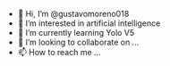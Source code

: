 - 👋 Hi, I’m @gustavomoreno018
- 👀 I’m interested in artificial intelligence
- 🌱 I’m currently learning Yolo V5
- 💞️ I’m looking to collaborate on ...
- 📫 How to reach me ...

<!---
gustavomoreno018/gustavomoreno018 is a ✨ special ✨ repository because its `README.md` (this file) appears on your GitHub profile.
You can click the Preview link to take a look at your changes.
--->
